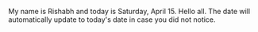My name is Rishabh and today is Saturday, April 15. Hello all. The date will automatically update to today's date in case you did not notice.
